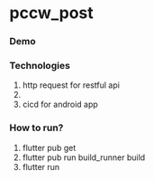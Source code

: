 # pccw_post

### Demo

### Technologies
1. http request for restful api
2. 
7. cicd for android app

### How to run?
1. flutter pub get
2. flutter pub run build_runner build  
3. flutter run
